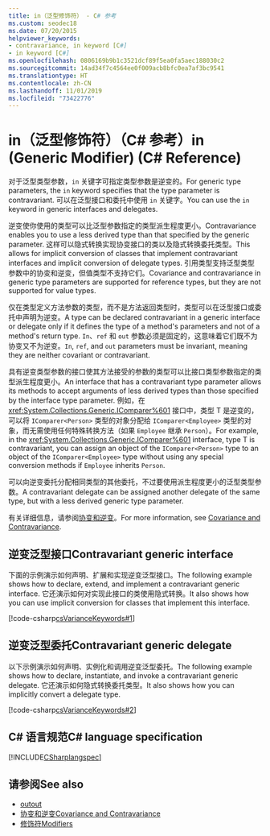 ```yaml
---
title: in（泛型修饰符） - C# 参考
ms.custom: seodec18
ms.date: 07/20/2015
helpviewer_keywords:
- contravariance, in keyword [C#]
- in keyword [C#]
ms.openlocfilehash: 0806169b9b1c3521dcf89f5ea0fa5aec188030c2
ms.sourcegitcommit: 14ad34f7c4564ee0f009acb8bfc0ea7af3bc9541
ms.translationtype: HT
ms.contentlocale: zh-CN
ms.lasthandoff: 11/01/2019
ms.locfileid: "73422776"
---
```

# <a name="in-generic-modifier-c-reference"></a><span data-ttu-id="107ea-102">in（泛型修饰符）（C# 参考）</span><span class="sxs-lookup"><span data-stu-id="107ea-102">in (Generic Modifier) (C# Reference)</span></span>

<span data-ttu-id="107ea-103">对于泛型类型参数，`in` 关键字可指定类型参数是逆变的。</span><span class="sxs-lookup"><span data-stu-id="107ea-103">For generic type parameters, the `in` keyword specifies that the type parameter is contravariant.</span></span> <span data-ttu-id="107ea-104">可以在泛型接口和委托中使用 `in` 关键字。</span><span class="sxs-lookup"><span data-stu-id="107ea-104">You can use the `in` keyword in generic interfaces and delegates.</span></span>

<span data-ttu-id="107ea-105">逆变使你使用的类型可以比泛型参数指定的类型派生程度更小。</span><span class="sxs-lookup"><span data-stu-id="107ea-105">Contravariance enables you to use a less derived type than that specified by the generic parameter.</span></span> <span data-ttu-id="107ea-106">这样可以隐式转换实现协变接口的类以及隐式转换委托类型。</span><span class="sxs-lookup"><span data-stu-id="107ea-106">This allows for implicit conversion of classes that implement contravariant interfaces and implicit conversion of delegate types.</span></span> <span data-ttu-id="107ea-107">引用类型支持泛型类型参数中的协变和逆变，但值类型不支持它们。</span><span class="sxs-lookup"><span data-stu-id="107ea-107">Covariance and contravariance in generic type parameters are supported for reference types, but they are not supported for value types.</span></span>

<span data-ttu-id="107ea-108">仅在类型定义方法参数的类型，而不是方法返回类型时，类型可以在泛型接口或委托中声明为逆变。</span><span class="sxs-lookup"><span data-stu-id="107ea-108">A type can be declared contravariant in a generic interface or delegate only if it defines the type of a method's parameters and not of a method's return type.</span></span> <span data-ttu-id="107ea-109">`In`、`ref` 和 `out` 参数必须是固定的，这意味着它们既不为协变又不为逆变。</span><span class="sxs-lookup"><span data-stu-id="107ea-109">`In`, `ref`, and `out` parameters must be invariant, meaning they are neither covariant or contravariant.</span></span>

<span data-ttu-id="107ea-110">具有逆变类型参数的接口使其方法接受的参数的类型可以比接口类型参数指定的类型派生程度更小。</span><span class="sxs-lookup"><span data-stu-id="107ea-110">An interface that has a contravariant type parameter allows its methods to accept arguments of less derived types than those specified by the interface type parameter.</span></span> <span data-ttu-id="107ea-111">例如，在 <xref:System.Collections.Generic.IComparer%601> 接口中，类型 T 是逆变的，可以将 `IComparer<Person>` 类型的对象分配给 `IComparer<Employee>` 类型的对象，而无需使用任何特殊转换方法（如果 `Employee` 继承 `Person`）。</span><span class="sxs-lookup"><span data-stu-id="107ea-111">For example, in the <xref:System.Collections.Generic.IComparer%601> interface, type T is contravariant, you can assign an object of the `IComparer<Person>` type to an object of the `IComparer<Employee>` type without using any special conversion methods if `Employee` inherits `Person`.</span></span>

<span data-ttu-id="107ea-112">可以向逆变委托分配相同类型的其他委托，不过要使用派生程度更小的泛型类型参数。</span><span class="sxs-lookup"><span data-stu-id="107ea-112">A contravariant delegate can be assigned another delegate of the same type, but with a less derived generic type parameter.</span></span>

<span data-ttu-id="107ea-113">有关详细信息，请参阅[协变和逆变](../../programming-guide/concepts/covariance-contravariance/index.md)。</span><span class="sxs-lookup"><span data-stu-id="107ea-113">For more information, see [Covariance and Contravariance](../../programming-guide/concepts/covariance-contravariance/index.md).</span></span>

## <a name="contravariant-generic-interface"></a><span data-ttu-id="107ea-114">逆变泛型接口</span><span class="sxs-lookup"><span data-stu-id="107ea-114">Contravariant generic interface</span></span>

<span data-ttu-id="107ea-115">下面的示例演示如何声明、扩展和实现逆变泛型接口。</span><span class="sxs-lookup"><span data-stu-id="107ea-115">The following example shows how to declare, extend, and implement a contravariant generic interface.</span></span> <span data-ttu-id="107ea-116">它还演示如何对实现此接口的类使用隐式转换。</span><span class="sxs-lookup"><span data-stu-id="107ea-116">It also shows how you can use implicit conversion for classes that implement this interface.</span></span>

[!code-csharp[csVarianceKeywords#1](~/samples/snippets/csharp/VS_Snippets_VBCSharp/csvariancekeywords/cs/program.cs#1)]

## <a name="contravariant-generic-delegate"></a><span data-ttu-id="107ea-117">逆变泛型委托</span><span class="sxs-lookup"><span data-stu-id="107ea-117">Contravariant generic delegate</span></span>

<span data-ttu-id="107ea-118">以下示例演示如何声明、实例化和调用逆变泛型委托。</span><span class="sxs-lookup"><span data-stu-id="107ea-118">The following example shows how to declare, instantiate, and invoke a contravariant generic delegate.</span></span> <span data-ttu-id="107ea-119">它还演示如何隐式转换委托类型。</span><span class="sxs-lookup"><span data-stu-id="107ea-119">It also shows how you can implicitly convert a delegate type.</span></span>

[!code-csharp[csVarianceKeywords#2](~/samples/snippets/csharp/VS_Snippets_VBCSharp/csvariancekeywords/cs/program.cs#2)]

## <a name="c-language-specification"></a><span data-ttu-id="107ea-120">C# 语言规范</span><span class="sxs-lookup"><span data-stu-id="107ea-120">C# language specification</span></span>

[!INCLUDE[CSharplangspec](~/includes/csharplangspec-md.md)]

## <a name="see-also"></a><span data-ttu-id="107ea-121">请参阅</span><span class="sxs-lookup"><span data-stu-id="107ea-121">See also</span></span>

- [<span data-ttu-id="107ea-122">out</span><span class="sxs-lookup"><span data-stu-id="107ea-122">out</span></span>](out-generic-modifier.md)
- [<span data-ttu-id="107ea-123">协变和逆变</span><span class="sxs-lookup"><span data-stu-id="107ea-123">Covariance and Contravariance</span></span>](../../programming-guide/concepts/covariance-contravariance/index.md)
- [<span data-ttu-id="107ea-124">修饰符</span><span class="sxs-lookup"><span data-stu-id="107ea-124">Modifiers</span></span>](index.md)
